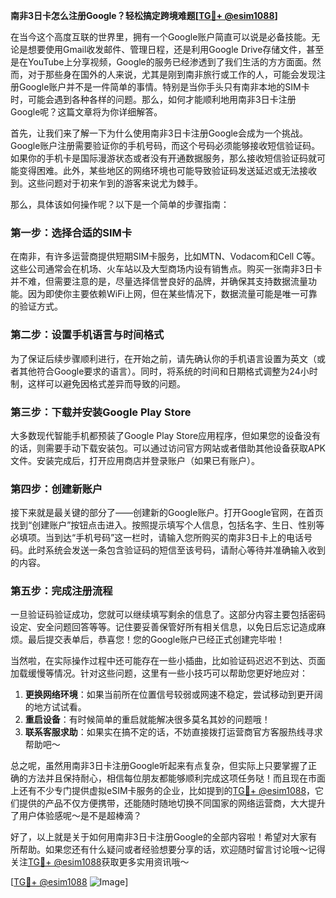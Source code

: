 **南非3日卡怎么注册Google？轻松搞定跨境难题[[TG💪+ @esim1088](https://t.me/s/esim1088)]**

在当今这个高度互联的世界里，拥有一个Google账户简直可以说是必备技能。无论是想要使用Gmail收发邮件、管理日程，还是利用Google Drive存储文件，甚至是在YouTube上分享视频，Google的服务已经渗透到了我们生活的方方面面。然而，对于那些身在国外的人来说，尤其是刚到南非旅行或工作的人，可能会发现注册Google账户并不是一件简单的事情。特别是当你手头只有南非本地的SIM卡时，可能会遇到各种各样的问题。那么，如何才能顺利地用南非3日卡注册Google呢？这篇文章将为你详细解答。

首先，让我们来了解一下为什么使用南非3日卡注册Google会成为一个挑战。Google账户注册需要验证你的手机号码，而这个号码必须能够接收短信验证码。如果你的手机卡是国际漫游状态或者没有开通数据服务，那么接收短信验证码就可能变得困难。此外，某些地区的网络环境也可能导致验证码发送延迟或无法接收到。这些问题对于初来乍到的游客来说尤为棘手。

那么，具体该如何操作呢？以下是一个简单的步骤指南：

### 第一步：选择合适的SIM卡

在南非，有许多运营商提供短期SIM卡服务，比如MTN、Vodacom和Cell C等。这些公司通常会在机场、火车站以及大型商场内设有销售点。购买一张南非3日卡并不难，但需要注意的是，尽量选择信誉良好的品牌，并确保其支持数据流量功能。因为即使你主要依赖WiFi上网，但在某些情况下，数据流量可能是唯一可靠的验证方式。

### 第二步：设置手机语言与时间格式

为了保证后续步骤顺利进行，在开始之前，请先确认你的手机语言设置为英文（或者其他符合Google要求的语言）。同时，将系统的时间和日期格式调整为24小时制，这样可以避免因格式差异而导致的问题。

### 第三步：下载并安装Google Play Store

大多数现代智能手机都预装了Google Play Store应用程序，但如果您的设备没有的话，则需要手动下载安装包。可以通过访问官方网站或者借助其他设备获取APK文件。安装完成后，打开应用商店并登录账户（如果已有账户）。

### 第四步：创建新账户

接下来就是最关键的部分了——创建新的Google账户。打开Google官网，在首页找到“创建账户”按钮点击进入。按照提示填写个人信息，包括名字、生日、性别等必填项。当到达“手机号码”这一栏时，请输入您所购买的南非3日卡上的电话号码。此时系统会发送一条包含验证码的短信至该号码，请耐心等待并准确输入收到的内容。

### 第五步：完成注册流程

一旦验证码验证成功，您就可以继续填写剩余的信息了。这部分内容主要包括密码设定、安全问题回答等等。记住要妥善保管好所有相关信息，以免日后忘记造成麻烦。最后提交表单后，恭喜您！您的Google账户已经正式创建完毕啦！

当然啦，在实际操作过程中还可能存在一些小插曲，比如验证码迟迟不到达、页面加载缓慢等情况。针对这些问题，这里有一些小技巧可以帮助您更好地应对：

1. **更换网络环境**：如果当前所在位置信号较弱或网速不稳定，尝试移动到更开阔的地方试试看。
2. **重启设备**：有时候简单的重启就能解决很多莫名其妙的问题哦！
3. **联系客服求助**：如果实在搞不定的话，不妨直接拨打运营商官方客服热线寻求帮助吧～

总之呢，虽然用南非3日卡注册Google听起来有点复杂，但实际上只要掌握了正确的方法并且保持耐心，相信每位朋友都能够顺利完成这项任务哒！而且现在市面上还有不少专门提供虚拟eSIM卡服务的企业，比如提到的[TG💪+ @esim1088](https://t.me/s/esim1088)，它们提供的产品不仅方便携带，还能随时随地切换不同国家的网络运营商，大大提升了用户体验感呢～是不是超棒滴？

好了，以上就是关于如何用南非3日卡注册Google的全部内容啦！希望对大家有所帮助。如果您还有什么疑问或者经验想要分享的话，欢迎随时留言讨论哦～记得关注[TG💪+ @esim1088](https://t.me/s/esim1088)获取更多实用资讯哦～

[[TG💪+ @esim1088](https://t.me/s/esim1088) ![Image](https://i.postimg.cc/4NQfJmqS/Snipaste-2025-05-13-00-14-12.png)]